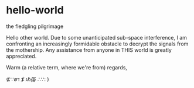 # hello-world
the fledgling pilgrimage

Hello other world.
Due to some unanticipated sub-space interference, I am confronting an increasingly formidable obstacle to decrypt the signals from the mothership. Any assistance from anyone in THIS world is greatly appreciated.

Warm (a relative term, where we're from) regards,

⊈∵∅ℸ ⨋ ℷℏ∰ ∴∵: )
